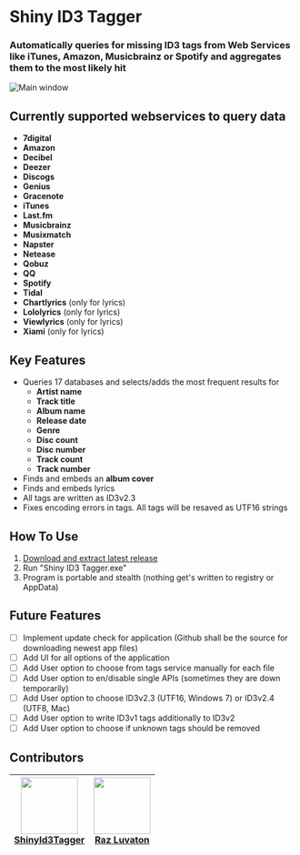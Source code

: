 # Shiny ID3 Tagger
### Automatically queries for missing ID3 tags from Web Services like iTunes, Amazon, Musicbrainz or Spotify and aggregates them to the most likely hit

![Main window](https://cloud.githubusercontent.com/assets/21058782/20148484/28893abe-a6ad-11e6-9941-ab1dfded8c24.png)

## Currently supported webservices to query data
- **7digital**
- **Amazon**
- **Decibel**
- **Deezer**
- **Discogs**
- **Genius**
- **Gracenote**
- **iTunes**
- **Last.fm**
- **Musicbrainz**
- **Musixmatch**
- **Napster**
- **Netease**
- **Qobuz**
- **QQ**
- **Spotify**
- **Tidal**
- **Chartlyrics** (only for lyrics)
- **Lololyrics** (only for lyrics)
- **Viewlyrics** (only for lyrics)
- **Xiami** (only for lyrics)

## Key Features
- Queries 17 databases and selects/adds the most frequent results for
  - **Artist name**
  - **Track title**
  - **Album name**
  - **Release date**
  - **Genre**
  - **Disc count**
  - **Disc number**
  - **Track count**
  - **Track number**
- Finds and embeds an **album cover**
- Finds and embeds lyrics
- All tags are written as ID3v2.3
- Fixes encoding errors in tags. All tags will be resaved as UTF16 strings

## How To Use
1. [Download and extract latest release](https://github.com/ShinyId3Tagger/Shiny-ID3-Tagger/releases/latest)
2. Run "Shiny ID3 Tagger.exe" 
3. Program is portable and stealth (nothing get's written to registry or AppData)

## Future Features
- [ ] Implement update check for application (Github shall be the source for downloading newest app files)
- [ ] Add UI for all options of the application
- [ ] Add User option to choose from tags service manually for each file
- [ ] Add User option to en/disable single APIs (sometimes they are down temporarily)
- [ ] Add User option to choose ID3v2.3 (UTF16, Windows 7) or ID3v2.4 (UTF8, Mac)
- [ ] Add User option to write ID3v1 tags additionally to ID3v2
- [ ] Add User option to choose if unknown tags should be removed

## Contributors
<!-- ALL-CONTRIBUTORS-LIST:START - Do not remove or modify this section -->
<!-- prettier-ignore -->
 | <img src="https://avatars1.githubusercontent.com/u/21058782?v=2" width="100"><br /><b>[ShinyId3Tagger](https://github.com/ShinyId3Tagger)</b> | <img src="https://avatars3.githubusercontent.com/u/16746759?v=3" width="100px;"/><br/><b>[Raz Luvaton](https://github.com/rluvaton)</b>
 |  ----- | ----- |
<!-- ALL-CONTRIBUTORS-LIST:END -->
